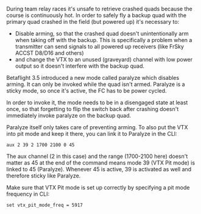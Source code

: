 During team relay races it's unsafe to retrieve crashed quads because the course is continuously hot. In order to safely fly a backup quad with the primary quad crashed in the field (but powered up) it's necessary to:

- Disable arming, so that the crashed quad doesn't unintentionally arm when taking off with the backup. This is specifically a problem when a transmitter can send signals to all powered up receivers (like FrSky ACCST D8/D16 and others)
- and change the VTX to an unused (graveyard) channel with low power output so it doesn't interfere with the backup quad.

Betaflight 3.5 introduced a new mode called paralyze which disables arming. It can only be invoked while the quad isn't armed. Paralyze is a sticky mode, so once it's active, the FC has to be power cycled.

In order to invoke it, the mode needs to be in a disengaged state at least once, so that forgetting to flip the switch back after crashing doesn't immediately invoke paralyze on the backup quad.

Paralyze itself only takes care of preventing arming. To also put the VTX into pit mode and keep it there, you can link it to Paralyze in the CLI:

```
aux 2 39 2 1700 2100 0 45
```

The aux channel (2 in this case) and the range (1700-2100 here) doesn't matter as 45 at the end of the command means mode 39 (VTX Pit mode) is linked to 45 (Paralyze). Whenever 45 is active, 39 is activated as well and therefore sticky like Paralyze.

Make sure that VTX Pit mode is set up correctly by specifying a pit mode frequency in CLI:

```
set vtx_pit_mode_freq = 5917
```
